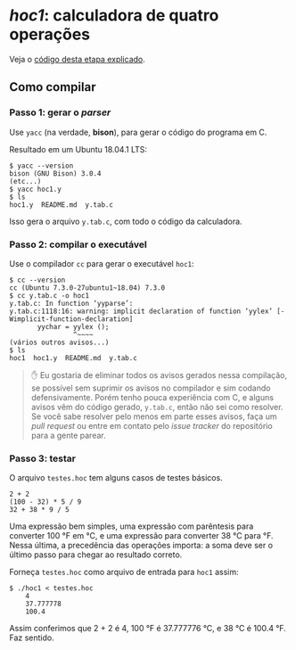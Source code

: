 # *hoc1*: calculadora de quatro operações

Veja o [código desta etapa explicado](https://ramalho.github.io/hoc/etapa1).

## Como compilar

### Passo 1: gerar o *parser*

Use `yacc` (na verdade, **bison**), para gerar o código do programa em C.

Resultado em um	Ubuntu 18.04.1 LTS:

```
$ yacc --version
bison (GNU Bison) 3.0.4
(etc...)
$ yacc hoc1.y
$ ls
hoc1.y  README.md  y.tab.c
```

Isso gera o arquivo `y.tab.c`, com todo o código da calculadora.

### Passo 2: compilar o executável

Use o compilador `cc` para gerar o executável `hoc1`:

```
$ cc --version
cc (Ubuntu 7.3.0-27ubuntu1~18.04) 7.3.0
$ cc y.tab.c -o hoc1
y.tab.c: In function ‘yyparse’:
y.tab.c:1118:16: warning: implicit declaration of function ‘yylex’ [-Wimplicit-function-declaration]
       yychar = yylex ();
                ^~~~~
(vários outros avisos...)
$ ls
hoc1  hoc1.y  README.md  y.tab.c
```

> ✋ Eu gostaria de eliminar todos os avisos gerados nessa compilação, se possível sem suprimir os avisos no compilador e sim codando defensivamente. Porém tenho pouca experiência com C, e alguns avisos vêm do código gerado, `y.tab.c`, então não sei como resolver. Se você sabe resolver pelo menos em parte esses avisos, faça um *pull request* ou entre em contato pelo *issue tracker* do repositório para a gente parear.

### Passo 3: testar

O arquivo `testes.hoc` tem alguns casos de testes básicos.

```
2 + 2
(100 - 32) * 5 / 9
32 + 38 * 9 / 5
```

Uma expressão bem simples, uma expressão com parêntesis para converter 100 °F em °C, e uma expressão para converter 38 °C para °F. Nessa última, a precedência das operações importa: a soma deve ser o último passo para chegar ao resultado correto.

Forneça `testes.hoc` como arquivo de entrada para `hoc1` assim:

```
$ ./hoc1 < testes.hoc
	4
	37.777778
	100.4
```

Assim conferimos que 2 + 2 é 4, 100 °F é 37.777776 °C, e 38 °C é 100.4 °F. Faz sentido.

